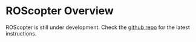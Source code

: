 # ROScopter Overview

ROScopter is still under development. Check the [github repo](https://github.com/rosflight/roscopter) for the latest instructions.